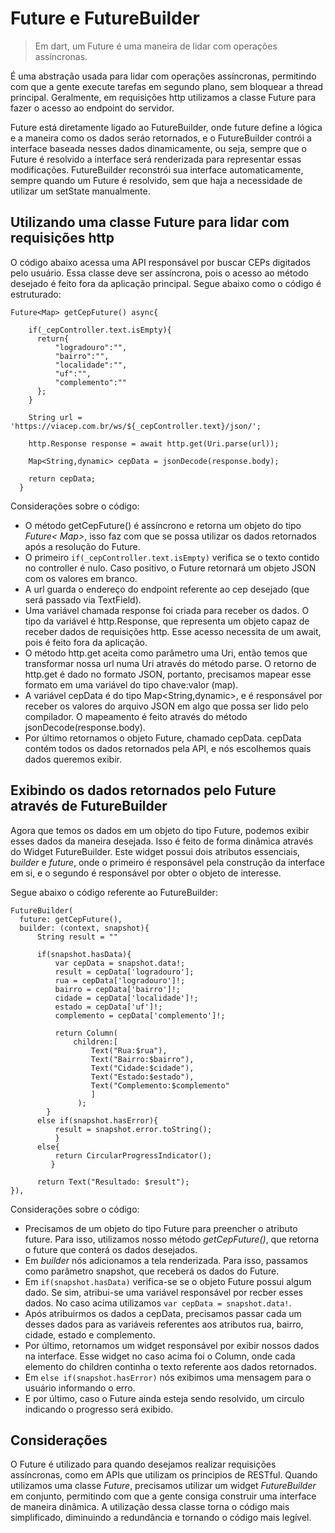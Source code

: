 # Future e FutureBuilder

> Em dart, um Future é uma maneira de lidar com operações assíncronas. 

É uma abstração usada para lidar com operações assíncronas, permitindo com que a gente execute tarefas em segundo plano, sem bloquear a thread principal. Geralmente, em requisições http utilizamos a classe Future para fazer o acesso ao endpoint do servidor. 

Future está diretamente ligado ao FutureBuilder, onde future define a lógica e a maneira como os dados seráo retornados, e o FutureBuilder contrói a interface baseada nesses dados dinamicamente, ou seja, sempre que o Future é resolvido a interface será renderizada para representar essas modificações. FutureBuilder reconstrói sua interface automaticamente, sempre quando um Future é resolvido, sem que haja a necessidade de utilizar um setState manualmente. 

## Utilizando uma classe Future para lidar com requisições http

O código abaixo acessa uma API responsável por buscar CEPs digitados pelo usuário. Essa classe deve ser assíncrona, pois o acesso ao método desejado é feito fora da aplicação principal. Segue abaixo como o código é estruturado:

```
Future<Map> getCepFuture() async{

    if(_cepController.text.isEmpty){
      return{
	      "logradouro":"",
	      "bairro":"",
	      "localidade":"",
	      "uf":"",
	      "complemento":""
      };
    }

    String url = 'https://viacep.com.br/ws/${_cepController.text}/json/'; 

    http.Response response = await http.get(Uri.parse(url));
    
    Map<String,dynamic> cepData = jsonDecode(response.body);

    return cepData;  
  }
```

Considerações sobre o código:
* O método getCepFuture() é assíncrono e retorna um objeto do tipo *Future< Map>*, isso faz com que se possa utilizar os dados retornados após a resolução do Future.
* O primeiro `if(_cepController.text.isEmpty)` verifica se o texto contido no controller é nulo. Caso positivo, o Future retornará um objeto JSON com os valores em branco.
* A url guarda o endereço do endpoint referente ao cep desejado (que será passado via TextField).
* Uma variável chamada response foi criada para receber os dados. O tipo da variável é http.Response, que representa um objeto capaz de receber dados de requisições http. Esse acesso necessita de um await, pois é feito fora da aplicação.
* O método http.get aceita como parâmetro uma Uri, então temos que transformar nossa url numa Uri através do método parse. O retorno de http.get é dado no formato JSON, portanto, precisamos mapear esse formato em uma variável do tipo chave:valor (map).
* A variável cepData é do tipo Map<String,dynamic>, e é responsável por receber os valores do arquivo JSON em algo que possa ser lido pelo compilador. O mapeamento é feito através do método jsonDecode(response.body).
* Por último retornamos o objeto Future, chamado cepData. cepData contém todos os dados retornados pela API, e nós escolhemos quais dados queremos exibir.

## Exibindo os dados retornados pelo Future através de FutureBuilder

Agora que temos os dados em um objeto do tipo Future, podemos exibir esses dados da maneira desejada. Isso é feito de forma dinâmica através do Widget FutureBuilder. Este widget possui dois atributos essenciais, *builder* e *future*, onde o primeiro é responsável pela construção da interface em si, e o segundo é responsável por obter o objeto de interesse. 

Segue abaixo o código referente ao FutureBuilder:
```
FutureBuilder(
  future: getCepFuture(),
  builder: (context, snapshot){
	  String result = ""
	  
	  if(snapshot.hasData){
		  var cepData = snapshot.data!;
          result = cepData['logradouro'];
          rua = cepData['logradouro']!;
          bairro = cepData['bairro']!;
	      cidade = cepData['localidade']!;
          estado = cepData['uf']!;
          complemento = cepData['complemento']!;

          return Column(
			  children:[
	              Text("Rua:$rua"),
                  Text("Bairro:$bairro"),
                  Text("Cidade:$cidade"),
                  Text("Estado:$estado"),
                  Text("Complemento:$complemento"
                  ]
               );
        }
      else if(snapshot.hasError){
	      result = snapshot.error.toString();
	      }
      else{
	      return CircularProgressIndicator();
	     }     
	     
	  return Text("Resultado: $result");
}),
```

Considerações sobre o código:
* Precisamos de um objeto do tipo Future para preencher o atributo future. Para isso, utilizamos nosso método *getCepFuture()*, que retorna o future que conterá os dados desejados. 
* Em *builder* nós adicionamos a tela renderizada. Para isso, passamos como parâmetro snapshot, que receberá os dados do Future. 
* Em `if(snapshot.hasData)` verifica-se se o objeto Future possui algum dado. Se sim, atribui-se uma variável responsável por recber esses dados. No caso acima utilizamos `var cepData = snapshot.data!`.
* Após atribuirmos os dados a cepData, precisamos passar cada um desses dados para as variáveis referentes aos atributos rua, bairro, cidade, estado e complemento. 
* Por último, retornamos um widget responsável por exibir nossos dados na interface. Esse widget no caso acima foi o Column, onde cada elemento do children continha o texto referente aos dados retornados.
* Em `else if(snapshot.hasError)` nós exibimos uma mensagem para o usuário informando o erro.
* E por último, caso o Future ainda esteja sendo resolvido, um circulo indicando o progresso será exibido. 

## Considerações

O Future é utilizado para quando desejamos realizar requisições assíncronas, como em APIs que utilizam os principios de RESTful. Quando utilizamos uma classe *Future*, precisamos utilizar um widget *FutureBuilder* em conjunto, permitindo com que a gente consiga construir uma interface de maneira dinâmica. A utilização dessa classe torna o código mais simplificado, diminuindo a redundância e tornando o código mais legível. 
